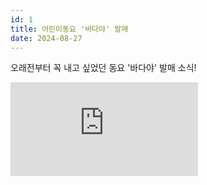 ```yaml
---
id: 1
title: 어린이동요 '바다야' 발매
date: 2024-08-27
---
```


오래전부터 꼭 내고 싶었던 동요 '바다야' 발매 소식!

<iframe
  src="https://www.youtube.com/embed/rZpQ7zfvMRU"
  title="YouTube video player"
  frameborder="0"
  allow="accelerometer; autoplay; clipboard-write; encrypted-media; gyroscope; picture-in-picture; web-share"
  allowfullscreen
></iframe>
